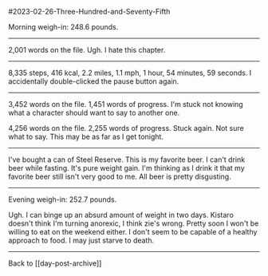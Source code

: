 #2023-02-26-Three-Hundred-and-Seventy-Fifth

Morning weigh-in:  248.6 pounds.

---
2,001 words on the file.  Ugh.  I hate this chapter.

---
8,335 steps, 416 kcal, 2.2 miles, 1.1 mph, 1 hour, 54 minutes, 59 seconds.  I accidentally double-clicked the pause button again.

---
3,452 words on the file.  1,451 words of progress.  I'm stuck not knowing what a character should want to say to another one.

4,256 words on the file.  2,255 words of progress.  Stuck again.  Not sure what to say.  This may be as far as I get tonight.

---
I've bought a can of Steel Reserve.  This is my favorite beer.  I can't drink beer while fasting.  It's pure weight gain.  I'm thinking as I drink it that my favorite beer still isn't very good to me.  All beer is pretty disgusting.

---
Evening weigh-in:  252.7 pounds.

Ugh.  I can binge up an absurd amount of weight in two days.  Kistaro doesn't think I'm turning anorexic, I think zie's wrong.  Pretty soon I won't be willing to eat on the weekend either.  I don't seem to be capable of a healthy approach to food.  I may just starve to death.

---
Back to [[day-post-archive]]
